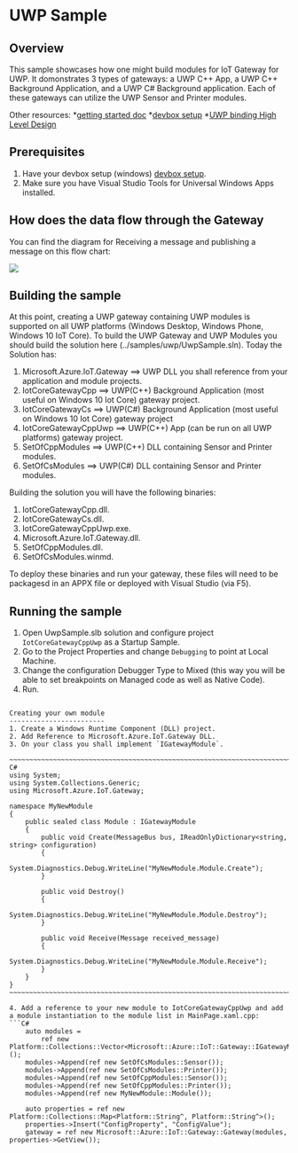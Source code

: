 UWP Sample
===============================

Overview
--------

This sample showcases how one might build modules for IoT Gateway for UWP.  It domonstrates 3 types of gateways: a UWP C++ App, a 
UWP C++ Background Application, and a UWP C# Background application.  Each of these gateways can utilize the UWP Sensor and Printer 
modules.

Other resources:
*[getting started doc](getting_started.md)
*[devbox setup](devbox_setup.md)
*[UWP binding High Level Design](../bindings/uwp/devdoc/uwp_hld.md)

Prerequisites
--------------
1. Have your devbox setup (windows) [devbox setup](devbox_setup.md).
2. Make sure you have Visual Studio Tools for Universal Windows Apps installed.

How does the data flow through the Gateway
------------------------------------------
You can find the diagram for Receiving a message and publishing a message on this flow chart:

![](../bindings/uwp/devdoc/flow_chart.png)


Building the sample
-------------------
At this point, creating a UWP gateway containing UWP modules is supported on all UWP platforms (Windows Desktop, Windows Phone, Windows 10 IoT Core). 
To build the UWP Gateway and UWP Modules you should build the solution here (../samples/uwp/UwpSample.sln).
Today the Solution has: 
1. Microsoft.Azure.IoT.Gateway ==> UWP DLL you shall reference from your application and module projects.
2. IotCoreGatewayCpp ==> UWP(C++) Background Application (most useful on Windows 10 Iot Core) gateway project.
3. IotCoreGatewayCs ==> UWP(C#) Background Application (most useful on Windows 10 Iot Core) gateway project
4. IotCoreGatewayCppUwp ==> UWP(C++) App (can be run on all UWP platforms) gateway project.
5. SetOfCppModules ==> UWP(C++) DLL containing Sensor and Printer modules.
6. SetOfCsModules ==> UWP(C#) DLL containing Sensor and Printer modules.

Building the solution you will have the following binaries: 
1. IotCoreGatewayCpp.dll.
1. IotCoreGatewayCs.dll.
1. IotCoreGatewayCppUwp.exe.
1. Microsoft.Azure.IoT.Gateway.dll.
2. SetOfCppModules.dll.
3. SetOfCsModules.winmd.

To deploy these binaries and run your gateway, these files will need to be packagesd in an APPX file or
deployed with Visual Studio (via F5). 

Running the sample
------------------
1. Open UwpSample.slb solution and configure project `IotCoreGatewayCppUwp` as a Startup Sample.
2. Go to the Project Properties and change `Debugging` to point at Local Machine.
3. Change the configuration Debugger Type to Mixed (this way you will be able to set breakpoints on Managed code as well as Native Code).
4. Run.

```

Creating your own module
------------------------
1. Create a Windows Runtime Component (DLL) project.
2. Add Reference to Microsoft.Azure.IoT.Gateway DLL.
3. On your class you shall implement `IGatewayModule`.

~~~~~~~~~~~~~~~~~~~~~~~~~~~~~~~~~~~~~~~~~~~~~~~~~~~~~~~~~~~~~~~~~~~~~~~~~~ C#
using System;
using System.Collections.Generic;
using Microsoft.Azure.IoT.Gateway;

namespace MyNewModule
{
    public sealed class Module : IGatewayModule
    {
        public void Create(MessageBus bus, IReadOnlyDictionary<string, string> configuration)
        {
            System.Diagnostics.Debug.WriteLine("MyNewModule.Module.Create");
        }

        public void Destroy()
        {
            System.Diagnostics.Debug.WriteLine("MyNewModule.Module.Destroy");
        }

        public void Receive(Message received_message)
        {
            System.Diagnostics.Debug.WriteLine("MyNewModule.Module.Receive");
        }
    }
}
~~~~~~~~~~~~~~~~~~~~~~~~~~~~~~~~~~~~~~~~~~~~~~~~~~~~~~~~~~~~~~~~~~~~~~~~~~

4. Add a reference to your new module to IotCoreGatewayCppUwp and add a module instantiation to the module list in MainPage.xaml.cpp:
```C#
	auto modules =
		ref new Platform::Collections::Vector<Microsoft::Azure::IoT::Gateway::IGatewayModule^>();
	modules->Append(ref new SetOfCsModules::Sensor());
	modules->Append(ref new SetOfCsModules::Printer());
	modules->Append(ref new SetOfCppModules::Sensor());
	modules->Append(ref new SetOfCppModules::Printer());
	modules->Append(ref new MyNewModule::Module());

	auto properties = ref new Platform::Collections::Map<Platform::String^, Platform::String^>();
	properties->Insert("ConfigProperty", "ConfigValue");
	gateway = ref new Microsoft::Azure::IoT::Gateway::Gateway(modules, properties->GetView());
```